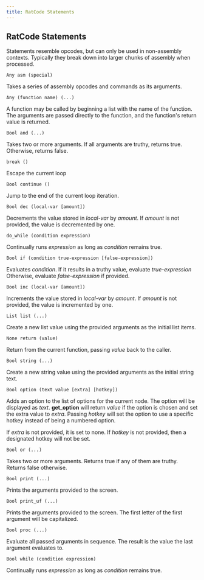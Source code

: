 ```yaml
---
title: RatCode Statements
---
```


## RatCode Statements

Statements resemble opcodes, but can only be used in non-assembly contexts.
Typically they break down into larger chunks of assembly when processed.


`Any asm (special)`

Takes a series of assembly opcodes and commands as its arguments.


`Any (function name) (...)`

A function may be called by beginning a list with the name of the function.
The arguments are passed directly to the function, and the function's return value is returned.


`Bool and (...)`

Takes two or more arguments.
If all arguments are truthy, returns true.
Otherwise, returns false.


`break ()`

Escape the current loop


`Bool continue ()`

Jump to the end of the current loop iteration.


`Bool dec (local-var [amount])`

Decrements the value stored in *local-var* by *amount*.
If *amount* is not provided, the value is decremented by one.


`do_while (condition expression)`

Continually runs *expression* as long as *condition* remains true.


`Bool if (condition true-expression [false-expression])`

Evaluates *condition*.
If it results in a truthy value, evaluate *true-expression*
Otherwise, evaluate *false-expression* if provided.


`Bool inc (local-var [amount])`

Increments the value stored in *local-var* by *amount*.
If *amount* is not provided, the value is incremented by one.


`List list (...)`

Create a new list value using the provided arguments as the initial list items.


`None return (value)`

Return from the current function, passing *value* back to the caller.


`Bool string (...)`

Create a new string value using the provided arguments as the initial string text.


`Bool option (text value [extra] [hotkey])`

Adds an option to the list of options for the current node.
The option will be displayed as *text*.
**get_option** will return *value* if the option is chosen and set the extra value to *extra*.
Passing *hotkey* will set the option to use a specific hotkey instead of being a numbered option.

If *extra* is not provided, it is set to none.
If *hotkey* is not provided, then a designated hotkey will not be set.


`Bool or (...)`

Takes two or more arguments.
Returns true if any of them are truthy.
Returns false otherwise.


`Bool print (...)`

Prints the arguments provided to the screen.


`Bool print_uf (...)`

Prints the arguments provided to the screen.
The first letter of the first argument will be capitalized.


`Bool proc (...)`

Evaluate all passed arguments in sequence.
The result is the value the last argument evaluates to.


`Bool while (condition expression)`

Continually runs *expression* as long as *condition* remains true.
